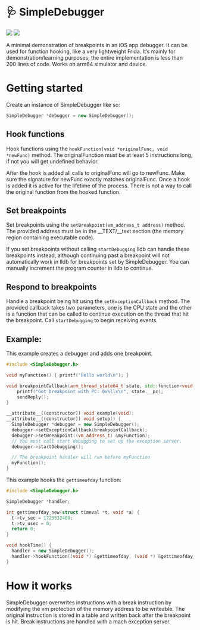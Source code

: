 # 🩺 SimpleDebugger

[![](https://img.shields.io/endpoint?url=https%3A%2F%2Fswiftpackageindex.com%2Fapi%2Fpackages%2FEmergeTools%2FSimpleDebugger%2Fbadge%3Ftype%3Dswift-versions)](https://swiftpackageindex.com/EmergeTools/SimpleDebugger)
[![](https://img.shields.io/endpoint?url=https%3A%2F%2Fswiftpackageindex.com%2Fapi%2Fpackages%2FEmergeTools%2FSimpleDebugger%2Fbadge%3Ftype%3Dplatforms)](https://swiftpackageindex.com/EmergeTools/SimpleDebugger)

A minimal demonstration of breakpoints in an iOS app debugger. It can be used for function hooking, like a very lightweight Frida. It’s mainly for demonstration/learning purposes, the entire implementation is less than 200 lines of code. Works on arm64 simulator and device.

# Getting started

Create an instance of SimpleDebugger like so:

```c++
SimpleDebugger *debugger = new SimpleDebugger();
```

## Hook functions

Hook functions using the `hookFunction(void *originalFunc, void *newFunc)` method. The originalFunction must be at
least 5 instructions long, if not you will get undefined behavior.

After the hook is added all calls to originalFunc will go to newFunc. Make sure the signature for newFunc exactly
matches originalFunc. Once a hook is added it is active for the lifetime of the process. There is not a way to
call the original function from the hooked function.

## Set breakpoints

Set breakpoints using the `setBreakpoint(vm_address_t address)` method. The provided address must be in the __TEXT/__text section (the memory region containing executable code).

If you set breakpoints without calling `startDebugging` lldb can handle these breakpoints instead, although continuing past a breakpoint will not automatically work in lldb for breakpoints set by SimpleDebugger. You can manually increment the program counter in lldb to continue.

## Respond to breakpoints

Handle a breakpoint being hit using the `setExceptionCallback` method. The provided callback takes two parameters, one is the CPU state and the other is a function that can be called to continue execution on the thread that hit the breakpoint. Call `startDebugging` to begin receiving events.

## Example:

This example creates a debugger and adds one breakpoint.

```c++
#include <SimpleDebugger.h>

void myFunction() { printf("Hello world\n"); }

void breakpointCallback(arm_thread_state64_t state, std::function<void()> sendReply) {
    printf("Got breakpoint with PC: 0x%llx\n", state.__pc);
    sendReply();
}

__attribute__((constructor)) void example(void);
__attribute__((constructor)) void setup() {
  SimpleDebugger *debugger = new SimpleDebugger();
  debugger->setExceptionCallback(breakpointCallback);
  debugger->setBreakpoint((vm_address_t) &myFunction);
  // You must call start debugging to set up the exception server.
  debugger->startDebugging();

  // The breakpoint handler will run before myFunction
  myFunction();
}
```

This example hooks the `gettimeofday` function:

```c++
#include <SimpleDebugger.h>

SimpleDebugger *handler;

int gettimeofday_new(struct timeval *t, void *a) {
  t->tv_sec = 1723532400;
  t->tv_usec = 0;
  return 0;
}

void hookTime() {
  handler = new SimpleDebugger();
  handler->hookFunction((void *) &gettimeofday, (void *) &gettimeofday_new);
}
```

# How it works

SimpleDebugger overwrites instructions with a break instruction by modifying the vm protection of the memory address to be writeable. The original instruction is stored in a table and written back after the breakpoint is hit. Break instructions are handled with a mach exception server.
